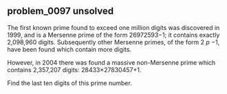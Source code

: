 ## problem_0097 unsolved
The first known prime found to exceed one million digits was discovered in
1999, and is a Mersenne prime of the form 26972593−1; it contains exactly
2,098,960 digits. Subsequently other Mersenne primes, of the form 2 _p_ −1,
have been found which contain more digits.

However, in 2004 there was found a massive non-Mersenne prime which contains
2,357,207 digits: 28433×27830457+1.

Find the last ten digits of this prime number.


